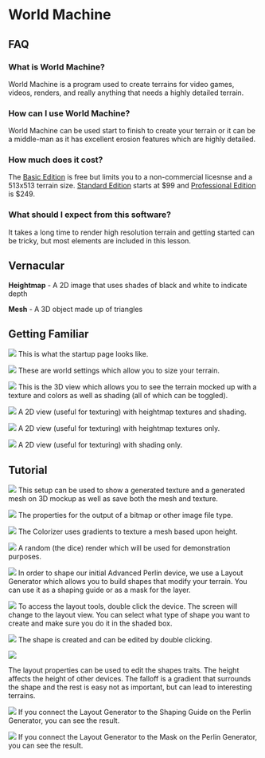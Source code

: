 # World Machine
## FAQ
### What is World Machine?
World Machine is a program used to create terrains for video games, videos, renders, and really anything that needs a highly detailed terrain.
### How can I use World Machine?
World Machine can be used start to finish to create your terrain or it can be a middle-man as it has excellent erosion features which are highly detailed.
### How much does it cost?
The [Basic Edition](http://www.world-machine.com/download.php) is free but limits you to a non-commercial licesnse and a 513x513 terrain size. [Standard Edition](http://www.world-machine.com/download.php?page=buy) starts at $99 and [Professional Edition](http://www.world-machine.com/download.php?page=buy) is $249.
### What should I expect from this software?
It takes a long time to render high resolution terrain and getting started can be tricky, but most elements are included in this lesson.

## Vernacular 
**Heightmap** - A 2D image that uses shades of black and white to indicate depth

**Mesh** - A 3D object made up of triangles

## Getting Familiar
![](wmstartup.PNG)
This is what the startup page looks like.

![](wmsettings.png)
These are world settings which allow you to size your terrain.

![](wm3dview.PNG)
This is the 3D view which allows you to see the terrain mocked up with a texture and colors as well as shading (all of which can be toggled).

![](wmhands2d.PNG)
A 2D view (useful for texturing) with heightmap textures and shading.

![](wmh2d.PNG)
A 2D view (useful for texturing) with heightmap textures only.

![](wms2d.PNG)
A 2D view (useful for texturing) with shading only.

## Tutorial
![](wmgettexture.PNG)
This setup can be used to show a generated texture and a generated mesh on 3D mockup as well as save both the mesh and texture.

![](wmoutputtext.PNG)
The properties for the output of a bitmap or other image file type.

![](wmcolorizer.PNG)
The Colorizer uses gradients to texture a mesh based upon height.

![](wmrenderrandom.PNG)
A random (the dice) render which will be used for demonstration purposes.

![](wmshapingwithlayout.PNG)
In order to shape our initial Advanced Perlin device, we use a Layout Generator which allows you to build shapes that modify your terrain. You can use it as a shaping guide or as a mask for the layer.

![](wmlayout1.PNG)
To access the layout tools, double click the device. The screen will change to the layout view. You can select what type of shape you want to create and make sure you do it in the shaded box. 

![](wmlayout2.PNG)
The shape is created and can be edited by double clicking.

![](wmlayoutpropoerties.PNG)

The layout properties can be used to edit the shapes traits. The height affects the height of other devices. The falloff is a gradient that surrounds the shape and the rest is easy not as important, but can lead to interesting terrains. 

![](wmlayouttoshaping.PNG)
If you connect the Layout Generator to the Shaping Guide on the Perlin Generator, you can see the result.

![](wmlayouttomask.PNG)
If you connect the Layout Generator to the Mask on the Perlin Generator, you can see the result.



















